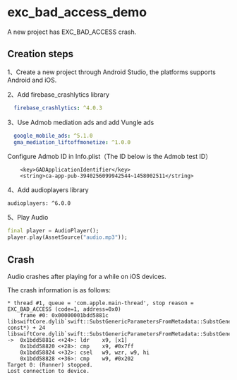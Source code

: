 # exc_bad_access_demo

A new project has EXC_BAD_ACCESS crash.

## Creation steps

1、Create a new project through Android Studio, the platforms supports Android and iOS.

2、Add firebase_crashlytics library

```yaml
  firebase_crashlytics: ^4.0.3
```

3、Use Admob mediation ads and add Vungle ads

```yaml
  google_mobile_ads: ^5.1.0
  gma_mediation_liftoffmonetize: ^1.0.0
```

Configure Admob ID in Info.plist（The ID below is the Admob test ID）

```
    <key>GADApplicationIdentifier</key>
    <string>ca-app-pub-3940256099942544~1458002511</string>
```

4、Add audioplayers library

```
audioplayers: ^6.0.0
```

5、Play Audio

```dart
final player = AudioPlayer();
player.play(AssetSource("audio.mp3"));

```

## Crash

Audio crashes after playing for a while on iOS devices.

The crash information is as follows:

```
* thread #1, queue = 'com.apple.main-thread', stop reason = EXC_BAD_ACCESS (code=1, address=0x0)
    frame #0: 0x00000001bdd5881c libswiftCore.dylib`swift::SubstGenericParametersFromMetadata::SubstGenericParametersFromMetadata(swift::TargetMetadata<swift::InProcess> const*) + 24
libswiftCore.dylib`swift::SubstGenericParametersFromMetadata::SubstGenericParametersFromMetadata:
->  0x1bdd5881c <+24>: ldr    x9, [x1]
    0x1bdd58820 <+28>: cmp    x9, #0x7ff
    0x1bdd58824 <+32>: csel   w9, wzr, w9, hi
    0x1bdd58828 <+36>: cmp    w9, #0x202
Target 0: (Runner) stopped.
Lost connection to device.
```
